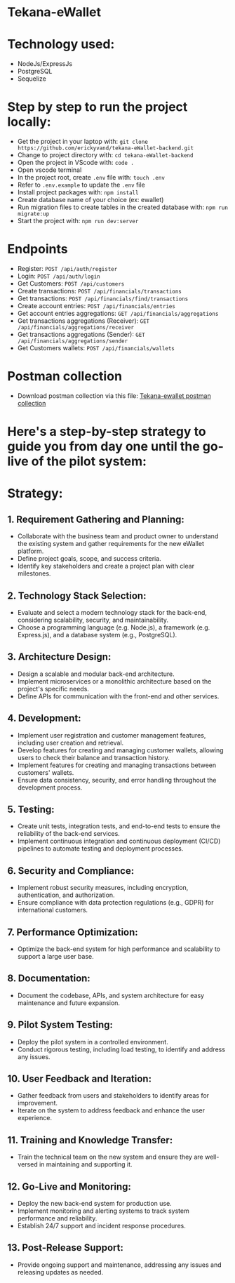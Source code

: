# Tekana-eWallet

# Technology used:
- NodeJs/ExpressJs
- PostgreSQL
- Sequelize

# Step by step to run the project locally:

- Get the project in your laptop with: `git clone https://github.com/erickyvand/tekana-eWallet-backend.git`
- Change to project directory with: `cd tekana-eWallet-backend`
- Open the project in VScode with: `code .`
- Open vscode terminal
- In the project root, create `.env` file with: `touch .env`
- Refer to `.env.example` to update the `.env` file
- Install project packages with: `npm install`
- Create database name of your choice (ex: ewallet)
- Run migration files to create tables in the created database with: `npm run migrate:up`
- Start the project with: `npm run dev:server`

# Endpoints
- Register: `POST /api/auth/register`
- Login: `POST /api/auth/login`
- Get Customers: `POST /api/customers`
- Create transactions: `POST /api/financials/transactions`
- Get transactions: `POST /api/financials/find/transactions`
- Create account entries: `POST /api/financials/entries`
- Get account entries aggregations: `GET /api/financials/aggregations`
- Get transactions aggregations (Receiver): `GET /api/financials/aggregations/receiver`
- Get transactions aggregations (Sender): `GET /api/financials/aggregations/sender`
- Get Customers wallets: `POST /api/financials/wallets`

# Postman collection
- Download postman collection via this file: [Tekana-ewallet postman collection](https://drive.google.com/file/d/1ZMqtoNJ6nIWQYGzMPfVK482LxnU9I5HT/view?usp=drive_link)

# Here's a step-by-step strategy to guide you from day one until the go-live of the pilot system:

# Strategy:

## 1. Requirement Gathering and Planning:

- Collaborate with the business team and product owner to understand the existing system and gather requirements for the new eWallet platform.
- Define project goals, scope, and success criteria.
- Identify key stakeholders and create a project plan with clear milestones.

## 2. Technology Stack Selection:

- Evaluate and select a modern technology stack for the back-end, considering scalability, security, and maintainability.
- Choose a programming language (e.g. Node.js), a framework (e.g. Express.js), and a database system (e.g., PostgreSQL).

## 3. Architecture Design:

- Design a scalable and modular back-end architecture.
- Implement microservices or a monolithic architecture based on the project's specific needs.
- Define APIs for communication with the front-end and other services.

## 4. Development:

- Implement user registration and customer management features, including user creation and retrieval.
- Develop features for creating and managing customer wallets, allowing users to check their balance and transaction history.
- Implement features for creating and managing transactions between customers' wallets.
- Ensure data consistency, security, and error handling throughout the development process.

## 5. Testing:

- Create unit tests, integration tests, and end-to-end tests to ensure the reliability of the back-end services.
- Implement continuous integration and continuous deployment (CI/CD) pipelines to automate testing and deployment processes.

## 6. Security and Compliance:

- Implement robust security measures, including encryption, authentication, and authorization.
- Ensure compliance with data protection regulations (e.g., GDPR) for international customers.

## 7. Performance Optimization:

- Optimize the back-end system for high performance and scalability to support a large user base.

## 8. Documentation:

- Document the codebase, APIs, and system architecture for easy maintenance and future expansion.

## 9. Pilot System Testing:

- Deploy the pilot system in a controlled environment.
- Conduct rigorous testing, including load testing, to identify and address any issues.

## 10. User Feedback and Iteration:

- Gather feedback from users and stakeholders to identify areas for improvement.
- Iterate on the system to address feedback and enhance the user experience.

## 11. Training and Knowledge Transfer:

- Train the technical team on the new system and ensure they are well-versed in maintaining and supporting it.

## 12. Go-Live and Monitoring:

- Deploy the new back-end system for production use.
- Implement monitoring and alerting systems to track system performance and reliability.
- Establish 24/7 support and incident response procedures.

## 13. Post-Release Support:

- Provide ongoing support and maintenance, addressing any issues and releasing updates as needed.